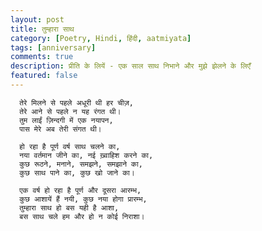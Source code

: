 ```yaml
---
layout: post
title: तुम्हारा साथ
category: [Poetry, Hindi, हिंदी, aatmiyata]
tags: [anniversary]
comments: true
description: प्रीति के लियें - एक साल साथ निभाने और मुझे झेलने के लिएँ
featured: false
---
```


      तेरे मिलने से पहले अधूरी थी हर चीज़,
      तेरे आने से पहले न यह रंगत थी।
      तुम लाईं ज़िन्दगी में एक नयापन,
      पास मेरे अब तेरी संगत थी।

      हो रहा है पूर्ण वर्ष साथ चलने का,
      नया वर्तमान जीने का, नई ख़्वाहिश करने का,
      कुछ रूठने, मनाने, समझने, समझाने का,
      कुछ साथ पाने का, कुछ खो जाने का।

      एक वर्ष हो रहा है पूर्ण और दूसरा आरम्भ,
      कुछ आशायें हैं नयी, कुछ नया होगा प्रारम्भ,
      तुम्हारा साथ हो बस यही है आशा,
      बस साथ चले हम और हो न कोई निराशा।
